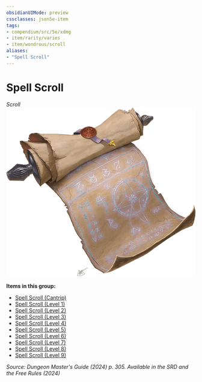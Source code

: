 ```yaml
---
obsidianUIMode: preview
cssclasses: json5e-item
tags:
- compendium/src/5e/xdmg
- item/rarity/varies
- item/wondrous/scroll
aliases: 
- "Spell Scroll"
---
```

# Spell Scroll
*Scroll*  
![](/3-Mechanics/CLI/items/img/spell-scroll.webp#right)


**Items in this group:**

- [Spell Scroll (Cantrip)](/3-Mechanics/CLI/items/spell-scroll-cantrip-xdmg.md)
- [Spell Scroll (Level 1)](/3-Mechanics/CLI/items/spell-scroll-level-1-xdmg.md)
- [Spell Scroll (Level 2)](/3-Mechanics/CLI/items/spell-scroll-level-2-xdmg.md)
- [Spell Scroll (Level 3)](/3-Mechanics/CLI/items/spell-scroll-level-3-xdmg.md)
- [Spell Scroll (Level 4)](/3-Mechanics/CLI/items/spell-scroll-level-4-xdmg.md)
- [Spell Scroll (Level 5)](/3-Mechanics/CLI/items/spell-scroll-level-5-xdmg.md)
- [Spell Scroll (Level 6)](/3-Mechanics/CLI/items/spell-scroll-level-6-xdmg.md)
- [Spell Scroll (Level 7)](/3-Mechanics/CLI/items/spell-scroll-level-7-xdmg.md)
- [Spell Scroll (Level 8)](/3-Mechanics/CLI/items/spell-scroll-level-8-xdmg.md)
- [Spell Scroll (Level 9)](/3-Mechanics/CLI/items/spell-scroll-level-9-xdmg.md)

*Source: Dungeon Master's Guide (2024) p. 305. Available in the <span title='Systems Reference Document (5.2)'>SRD</span> and the Free Rules (2024)*